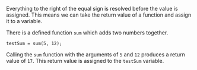 Everything to the right of the equal sign is resolved before the value is assigned. This means we can take the return value of a function and assign it to a variable.

There is a defined function `sum` which adds two numbers together.

```
testSum = sum(5, 12);
```

Calling the `sum` function with the arguments of `5` and `12` produces a return value of `17`. This return value is assigned to the `testSum` variable.